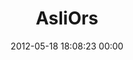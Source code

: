 ---
title: "AsliOrs"
date: 2012-05-18 18:08:23 00:00
permalink: /asliors
twitter: "AsliOrs"
likes: [263,258,430]
id: 371
gravatar: "http://www.gravatar.com/avatar/693ccf81ca7b8b43b77f4b95f9deacca"
---